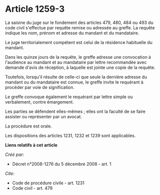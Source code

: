 # Article 1259-3

La saisine du juge sur le fondement des articles 479, 480, 484 ou 493 du code civil s'effectue par requête remise ou adressée
au greffe. La requête indique les nom, prénom et adresse du mandant et du mandataire. 

Le juge territorialement compétent est celui de la résidence habituelle du mandant. 

Dans les quinze jours de la requête, le greffe adresse une convocation à l'audience au mandant et au mandataire par lettre
recommandée avec demande d'avis de réception, à laquelle est jointe une copie de la requête. 

Toutefois, lorsqu'il résulte de celle-ci que seule la dernière adresse du mandant ou du mandataire est connue, le greffe
invite le requérant à procéder par voie de signification. 

Le greffe convoque également le requérant par lettre simple ou verbalement, contre émargement. 

Les parties se défendent elles-mêmes ; elles ont la faculté de se faire assister ou représenter par un avocat. 

La procédure est orale. 

Les dispositions des articles 1231, 1232 et 1239 sont applicables.

**Liens relatifs à cet article**

_Créé par_:

  - Décret n°2008-1276 du 5 décembre 2008 - art. 1

_Cite_:

  - Code de procédure civile - art. 1231
  - Code civil - art. 479
